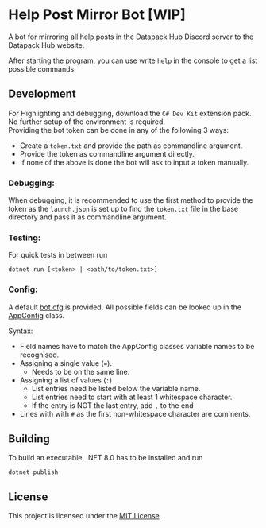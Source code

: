 # Help Post Mirror Bot [WIP]

A bot for mirroring all help posts in the Datapack Hub Discord server to the Datapack Hub website.

After starting the program, you can use write `help` in the console to get a list possible commands.

## Development
For Highlighting and debugging, download the `C# Dev Kit` extension pack.
No further setup of the environment is required.
<br>
Providing the bot token can  be done in any of the following 3 ways:
- Create a `token.txt` and provide the path as commandline argument.
- Provide the token as commandline argument directly.
- If none of the above is done the bot will ask to input a token manually.

### Debugging:<br>
When debugging, it is recommended to use the first method to provide the token as the `launch.json` is set up to find the `token.txt` file in the base directory and pass it as commandline argument.

### Testing:<br>
For quick tests in between run
```
dotnet run [<token> | <path/to/token.txt>]
```

### Config:

A default [bot.cfg](/bot.cfg) is provided. All possible fields can be looked up in the [AppConfig](/src/AppConfig.cs) class.

Syntax:
- Field names have to match the AppConfig classes variable names to be recognised.
- Assigning a single value (`=`).
    - Needs to be on the same line.
- Assigning a list of values (`:`)
    - List entries need be listed below the variable name.
    - List entries need to start with at least 1 whitespace character.
    - If the entry is NOT the last entry, add `,` to the end
- Lines with with `#` as the first non-whitespace character are comments.

## Building
To build an executable, .NET 8.0 has to be installed and run
```
dotnet publish
```

## License
This project is licensed under the [MIT License](/LICENSE).